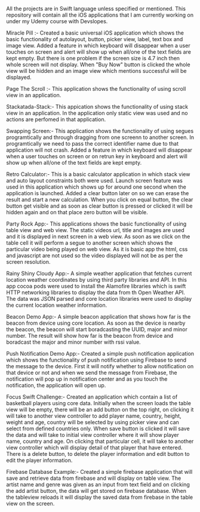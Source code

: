 All the projects are in Swift language unless specified or mentioned. This repository will contain all the iOS applications that I am currently working on under my Udemy course with Devslopes.

Miracle Pill :- Created a basic universal iOS application which shows the basic functionality of autolayout, button, picker view, label, text box and image view. Added a feature in which keyboard will disappear when a user touches on screen and alert will show up when all/one of the text fields are kept empty. But there is one problem if the screen size is 4.7 inch then whole screen will not display. When "Buy Now" button is clicked the whole view will be hidden and an image view which mentions successful will be displayed.

Page The Scroll :- This application shows the functionality of using scroll view in an application. 

Stackatada-Stack:- This appication shows the functionality of using stack view in an application. In the application only static view was used and no actions are perfomed in that application.

Swapping Screen:- This application shows the functionality of using segues programtically and through dragging from one screenn to another screen. In programtically we need to pass the correct identifier name due to that application will not crash. Added a feature in which keyboard will disappear when a user touches on screen or on retrun key in keyboard and alert will show up when all/one of the text fields are kept empty.

Retro Calculator:- This is a basic calculator application in which stack view and auto layout constraints both were used. Launch screen feature was used in this application which shows up for around one second when the application is launched. Added a clear button later on so we can erase the result and start a new calculation. When you click on equal button, the clear button get visible and as soon as clear button is pressed or clicked it will be hidden again and on that place zero button will be visible.

Party Rock App:- This applications shows the basic functionality of using table view and web view. The static videos url, title and images are used and it is displayed in next screen in a web view. As soon as we click on the table cell it will perform a segue to another screen which shows the particular video being played on web view. As it is basic app the html, css and javascript are not used so the video displayed will not be as per the screen resolution.

Rainy Shiny Cloudy App:- A simple weather application that fetches current location weather coordinates by using third party libraries and API. In this app cocoa pods were used to install the Alamofire libraries which is swift HTTP networking libraries to display the data from th Open Weather API. The data was JSON parsed and core location libraries were used to display the current location weather information. 

Beacon Demo App:- A simple beacon application that shows how far is the beacon from device using core location. As soon as the device is nearby the beacon, the beacon will start boradcasting the UUID, major and minor number. The result will show how far is the beacon from device and boradcast the major and minor number with rssi value.

Push Notification Demo App:- Created a simple push notification application which shows the functionality of push notification using Firebase to send the message to the device. First it will notify whether to allow notification on that device or not and when we send the message from Firebase, the notification will pop up in notification center and as you touch the notification, the application will open up.

Focus Swift Challenge:- Created an application which contain a list of basketball players using core data. Initially when the screen loads the table view will be empty, there will be an add button on the top right, on clicking it will take to another view controller to add player name, country, height, weight and age, country will be selected by using picker view and can select from defined countries only. When save button is clicked it will save the data and will take to initial view controller where it will show player name, country and age. On clicking that particular cell, it will take to another view controller which will display detail of that player that have entered. There is a delete button, to delete the player information and edit button to edit the player information.

Firebase Database Example:- Created a simple firebase application that will save and retrieve data from firebase and will display on table view. The artist name and genre was given as an input from text field and on clicking the add artist button, the data will get stored on firebase database. When the tableview reloads it will display the saved data from firebase in the table view on the screen.
